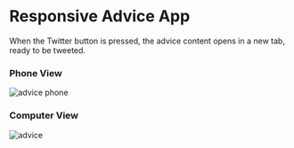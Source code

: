 # Responsive Advice App

When the Twitter button is pressed, the advice content opens in a new tab, ready to be tweeted.
<br>

### Phone View
![advice phone](https://github.com/MetinKb/advice-app/assets/114526516/2df0131b-4859-4430-ae18-88e1c88a472a)

### Computer View
![advice](https://github.com/MetinKb/advice-app/assets/114526516/4fcea806-f0b0-41b3-95d4-48c5b4fd8e87)
